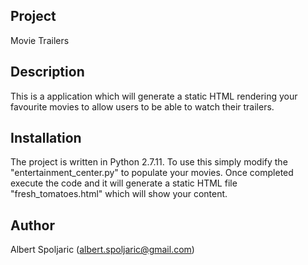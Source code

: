 Project
-------
Movie Trailers

Description
-----------
This is a application which will generate a static HTML rendering your favourite  movies to allow users to be
able to watch their trailers.

Installation
------------
The project is written in Python 2.7.11. To use this simply modify the "entertainment_center.py" to populate your 
movies. Once completed execute the code and it will generate a static HTML file "fresh_tomatoes.html"
which will show your content.

Author
------
Albert Spoljaric (albert.spoljaric@gmail.com)